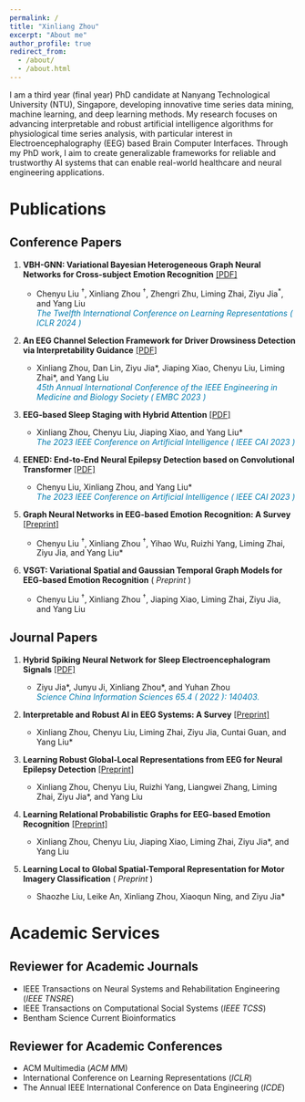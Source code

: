```yaml
---
permalink: /
title: "Xinliang Zhou"
excerpt: "About me"
author_profile: true
redirect_from: 
  - /about/
  - /about.html
---
```


I am a third year (final year) PhD candidate at Nanyang Technological University (NTU), Singapore, developing innovative time series data mining, machine learning, and deep learning methods. My research focuses on advancing interpretable and robust artificial intelligence algorithms for physiological time series analysis, with particular interest in Electroencephalography (EEG) based Brain Computer Interfaces. Through my PhD work, I aim to create generalizable frameworks for reliable and trustworthy AI systems that can enable real-world healthcare and neural engineering applications.

Publications
======

Conference Papers
------
1. **VBH-GNN: Variational Bayesian Heterogeneous Graph Neural Networks for Cross-subject Emotion Recognition** [[PDF]](https://openreview.net/pdf?id=EArTDUmILF) 
   - Chenyu Liu <sup>†</sup>, Xinliang Zhou <sup>†</sup>, Zhengri Zhu, Liming Zhai, Ziyu Jia<sup>*</sup>, and Yang Liu<br>
  <span style="color:#007CB0">*The Twelfth International Conference on Learning Representations ( ICLR 2024 )*</span> 
 

2. **An EEG Channel Selection Framework for Driver Drowsiness Detection via Interpretability Guidance**  [[PDF]](https://ieeexplore.ieee.org/abstract/document/10341126)
   - Xinliang Zhou, Dan Lin, Ziyu Jia*, Jiaping Xiao, Chenyu Liu, Liming Zhai*, and Yang Liu  
   <span style="color:#007CB0">  *45th Annual International Conference of the IEEE Engineering in Medicine and Biology Society ( EMBC 2023 )*</span> 

3. **EEG-based Sleep Staging with Hybrid Attention**  [[PDF]](https://ieeexplore.ieee.org/abstract/document/10194990)
   - Xinliang Zhou, Chenyu Liu, Jiaping Xiao, and Yang Liu*  
   <span style="color:#007CB0">  *The 2023 IEEE Conference on Artificial Intelligence ( IEEE CAI 2023 )*</span> 

4. **EENED: End-to-End Neural Epilepsy Detection based on Convolutional Transformer**  [[PDF]](https://ieeexplore.ieee.org/abstract/document/10195058)
   - Chenyu Liu, Xinliang Zhou, and Yang Liu*  
   <span style="color:#007CB0">   *The 2023 IEEE Conference on Artificial Intelligence ( IEEE CAI 2023 )*</span>

5. **Graph Neural Networks in EEG-based Emotion Recognition: A Survey**  [[Preprint]](https://arxiv.org/pdf/2402.01138.pdf) 
    - Chenyu Liu <sup>†</sup>, Xinliang Zhou <sup>†</sup>, Yihao Wu, Ruizhi Yang, Liming Zhai, Ziyu Jia, and Yang Liu* 
    <!-- *Under Review and Submitted to the 33rd International Joint Conference on Artificial Intelligence ( IJCAI 2024 )* -->

6. **VSGT: Variational Spatial and Gaussian Temporal Graph Models for EEG-based Emotion Recognition**     ( *Preprint* )
    - Chenyu Liu <sup>†</sup>, Xinliang Zhou <sup>†</sup>, Jiaping Xiao, Liming Zhai, Ziyu Jia, and Yang Liu  
    <!-- *Under Review and Submitted to a Top Tier Double Blind Conference* -->


Journal Papers
------
1. **Hybrid Spiking Neural Network for Sleep Electroencephalogram Signals**  [[PDF]](https://link.springer.com/article/10.1007/s11432-021-3380-1)
   - Ziyu Jia*, Junyu Ji, Xinliang Zhou*, and Yuhan Zhou  
  <span style="color:#007CB0">    *Science China Information Sciences 65.4 ( 2022 ): 140403.*</span>

2. **Interpretable and Robust AI in EEG Systems: A Survey**  [[Preprint]](https://arxiv.org/pdf/2304.10755.pdf)
   - Xinliang Zhou, Chenyu Liu, Liming Zhai, Ziyu Jia, Cuntai Guan, and Yang Liu* 
   <!-- *Under Review and Submitted to IEEE Transactions on Neural Networks and Learning Systems (IEEE TNNLS)* -->


3. **Learning Robust Global-Local Representations from EEG for Neural Epilepsy Detection**  [[Preprint]](https://www.researchgate.net/publication/379323759_Learning_Robust_Global-Local_Representation_from_EEG_for_Neural_Epilepsy_Detection)
   - Xinliang Zhou, Chenyu Liu, Ruizhi Yang, Liangwei Zhang, Liming Zhai, Ziyu Jia*, and Yang Liu  
   <!-- *Under Review and Submitted to IEEE Transactions on Neural Artificial Intelligence (IEEE TAI)* -->

4. **Learning Relational Probabilistic Graphs for EEG-based Emotion Recognition**  [[Preprint]](https://www.researchgate.net/publication/379325479_Learning_Relational_Probabilistic_Graphs_for_EEG-based_Emotion_Recognition)
   - Xinliang Zhou, Chenyu Liu, Jiaping Xiao, Liming Zhai, Ziyu Jia*, and Yang Liu  
   <!-- *Under Review and Submitted to IEEE Transactions on Affective Computing (IEEE TAFFC)* -->

5. **Learning Local to Global Spatial-Temporal Representation for Motor Imagery Classification** ( *Preprint* ) 
   - Shaozhe Liu, Leike An, Xinliang Zhou, Xiaoqun Ning, and Ziyu Jia*  
   <!-- *Under Review and Submitted to IEEE Transactions on Neural Cybernetics (IEEE TCYB)* -->


Academic Services
======

Reviewer for Academic Journals
------
- IEEE Transactions on Neural Systems and Rehabilitation Engineering (*IEEE TNSRE*)
- IEEE Transactions on Computational Social Systems (*IEEE TCSS*)
- Bentham Science Current Bioinformatics

Reviewer for Academic Conferences
------  
- ACM Multimedia (*ACM M*M)
- International Conference on Learning Representations (*ICLR*)
- The Annual IEEE International Conference on Data Engineering (*ICDE*)